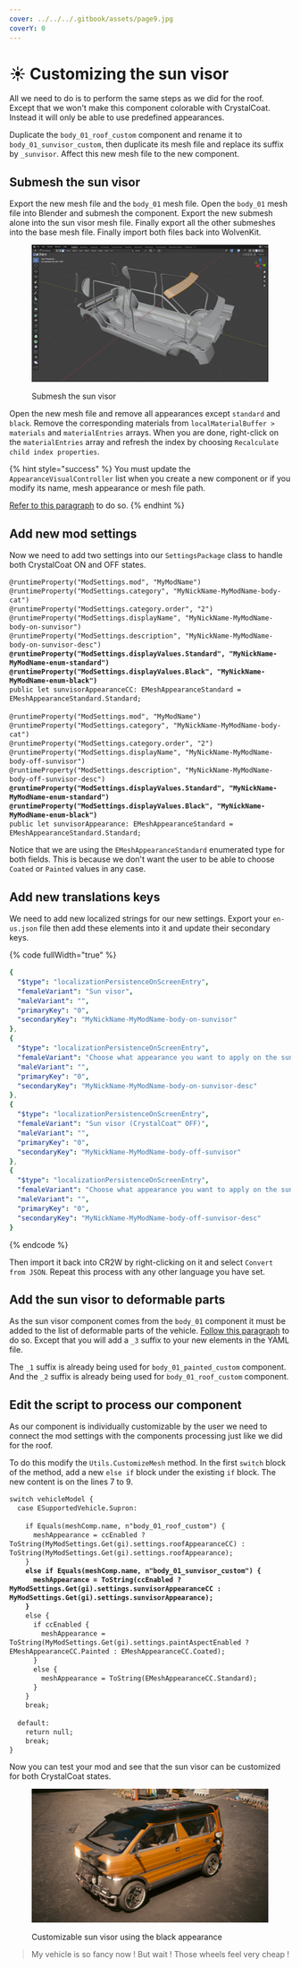 ```yaml
---
cover: ../../../.gitbook/assets/page9.jpg
coverY: 0
---
```


# ☀️ Customizing the sun visor

All we need to do is to perform the same steps as we did for the roof. Except that we won't make this component colorable with CrystalCoat. Instead it will only be able to use predefined appearances.

Duplicate the `body_01_roof_custom` component and rename it to `body_01_sunvisor_custom`, then duplicate its mesh file and replace its suffix by `_sunvisor`. Affect this new mesh file to the new component.

## Submesh the sun visor

Export the new mesh file and the `body_01` mesh file. Open the `body_01` mesh file into Blender and submesh the component. Export the new submesh alone into the sun visor mesh file. Finally export all the other submeshes into the base mesh file. Finally import both files back into WolvenKit.

<figure><img src="../../../.gitbook/assets/image (339) (1).png" alt=""><figcaption><p>Submesh the sun visor</p></figcaption></figure>

Open the new mesh file and remove all appearances except `standard` and `black`. Remove the corresponding materials from `localMaterialBuffer > materials` and `materialEntries` arrays. When you are done, right-click on the `materialEntries` array and refresh the index by choosing `Recalculate child index properties`.

{% hint style="success" %}
You must update the `AppearanceVisualController` list when you create a new component or if you modify its name, mesh appearance or mesh file path.

[Refer to this paragraph](creating-a-new-customizable-component.md#update-the-appearancevisualcontroller) to do so.
{% endhint %}

## Add new mod settings

Now we need to add two settings into our `SettingsPackage` class to handle both CrystalCoat ON and OFF states.

<pre class="language-swift" data-full-width="true"><code class="lang-swift">@runtimeProperty("ModSettings.mod", "MyModName")
@runtimeProperty("ModSettings.category", "MyNickName-MyModName-body-cat")
@runtimeProperty("ModSettings.category.order", "2")
@runtimeProperty("ModSettings.displayName", "MyNickName-MyModName-body-on-sunvisor")
@runtimeProperty("ModSettings.description", "MyNickName-MyModName-body-on-sunvisor-desc")
<strong>@runtimeProperty("ModSettings.displayValues.Standard", "MyNickName-MyModName-enum-standard")
</strong><strong>@runtimeProperty("ModSettings.displayValues.Black", "MyNickName-MyModName-enum-black")
</strong>public let sunvisorAppearanceCC: EMeshAppearanceStandard = EMeshAppearanceStandard.Standard;

@runtimeProperty("ModSettings.mod", "MyModName")
@runtimeProperty("ModSettings.category", "MyNickName-MyModName-body-cat")
@runtimeProperty("ModSettings.category.order", "2")
@runtimeProperty("ModSettings.displayName", "MyNickName-MyModName-body-off-sunvisor")
@runtimeProperty("ModSettings.description", "MyNickName-MyModName-body-off-sunvisor-desc")
<strong>@runtimeProperty("ModSettings.displayValues.Standard", "MyNickName-MyModName-enum-standard")
</strong><strong>@runtimeProperty("ModSettings.displayValues.Black", "MyNickName-MyModName-enum-black")
</strong>public let sunvisorAppearance: EMeshAppearanceStandard = EMeshAppearanceStandard.Standard;
</code></pre>

Notice that we are using the `EMeshAppearanceStandard` enumerated type for both fields. This is because we don't want the user to be able to choose `Coated` or `Painted` values in any case.

## Add new translations keys

We need to add new localized strings for our new settings. Export your `en-us.json` file then add these elements into it and update their secondary keys.

{% code fullWidth="true" %}
```yaml
{
  "$type": "localizationPersistenceOnScreenEntry",
  "femaleVariant": "Sun visor",
  "maleVariant": "",
  "primaryKey": "0",
  "secondaryKey": "MyNickName-MyModName-body-on-sunvisor"
},
{
  "$type": "localizationPersistenceOnScreenEntry",
  "femaleVariant": "Choose what appearance you want to apply on the sun visor when CrystalCoat™ is enabled.",
  "maleVariant": "",
  "primaryKey": "0",
  "secondaryKey": "MyNickName-MyModName-body-on-sunvisor-desc"
},
{
  "$type": "localizationPersistenceOnScreenEntry",
  "femaleVariant": "Sun visor (CrystalCoat™ OFF)",
  "maleVariant": "",
  "primaryKey": "0",
  "secondaryKey": "MyNickName-MyModName-body-off-sunvisor"
},
{
  "$type": "localizationPersistenceOnScreenEntry",
  "femaleVariant": "Choose what appearance you want to apply on the sun visor when CrystalCoat™ is disabled.",
  "maleVariant": "",
  "primaryKey": "0",
  "secondaryKey": "MyNickName-MyModName-body-off-sunvisor-desc"
}
```
{% endcode %}

Then import it back into CR2W by right-clicking on it and select `Convert from JSON`. Repeat this process with any other language you have set.

## Add the sun visor to deformable parts

As the sun visor component comes from the `body_01` component it must be added to the list of deformable parts of the vehicle. [Follow this paragraph](creating-a-new-customizable-component.md#update-deformable-parts) to do so. Except that you will add a `_3` suffix to your new elements in the YAML file.

The `_1` suffix is already being used for `body_01_painted_custom` component. And the `_2` suffix is already being used for `body_01_roof_custom` component.

## Edit the script to process our component

As our component is individually customizable by the user we need to connect the mod settings with the components processing just like we did for the roof.

To do this modify the `Utils.CustomizeMesh` method. In the first `switch` block of the method, add a new `else if` block under the existing `if` block. The new content is on the lines 7 to 9.

<pre class="language-swift" data-line-numbers data-full-width="true"><code class="lang-swift">switch vehicleModel {
  case ESupportedVehicle.Supron:

    if Equals(meshComp.name, n"body_01_roof_custom") {
      meshAppearance = ccEnabled ? ToString(MyModSettings.Get(gi).settings.roofAppearanceCC) : ToString(MyModSettings.Get(gi).settings.roofAppearance);
    }
<strong>    else if Equals(meshComp.name, n"body_01_sunvisor_custom") {
</strong><strong>      meshAppearance = ToString(ccEnabled ? MyModSettings.Get(gi).settings.sunvisorAppearanceCC : MyModSettings.Get(gi).settings.sunvisorAppearance);
</strong><strong>    }
</strong>    else {
      if ccEnabled {
        meshAppearance = ToString(MyModSettings.Get(gi).settings.paintAspectEnabled ? EMeshAppearanceCC.Painted : EMeshAppearanceCC.Coated);
      }
      else {
        meshAppearance = ToString(EMeshAppearanceCC.Standard);
      }
    }
    break;

  default:
    return null;
    break;
}
</code></pre>

Now you can test your mod and see that the sun visor can be customized for both CrystalCoat states.

<figure><img src="../../../.gitbook/assets/photomode_23052024_152644.png" alt=""><figcaption><p>Customizable sun visor using the black appearance</p></figcaption></figure>

> My vehicle is so fancy now ! But wait ! Those wheels feel very cheap !
